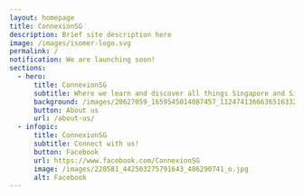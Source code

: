 ```yaml
---
layout: homepage
title: ConnexionSG
description: Brief site description here
image: /images/isomer-logo.svg
permalink: /
notification: We are launching soon!
sections:
  - hero:
      title: ConnexionSG
      subtitle: Where we learn and discover all things Singapore and Singaporean!
      background: /images/20627059_1659545014087457_1124741366636516332_o.jpg
      button: About us
      url: /about-us/
  - infopic:
      title: ConnexionSG
      subtitle: Connect with us!
      button: Facebook
      url: https://www.facebook.com/ConnexionSG
      image: /images/220581_442503275791643_486290741_o.jpg
      alt: Facebook
---
```

